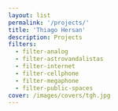 ```yaml
---
layout: list
permalink: '/projects/'
title: 'Thiago Hersan'
description: Projects
filters:
  - filter-analog
  - filter-astrovandalistas
  - filter-internet
  - filter-cellphone
  - filter-megaphone
  - filter-public-spaces
cover: /images/covers/tgh.jpg
---
```

